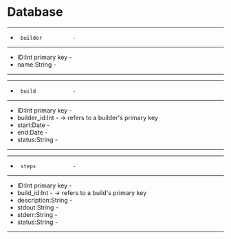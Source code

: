 # Database

-------------------------
-      builder          -
-------------------------
- ID:Int   primary key  -
- name:String           -
-------------------------

-------------------------
-      build            -
-------------------------
- ID:Int   primary key  -
- builder_id:Int        - -> refers to a builder's primary key
- start:Date            -
- end:Date              -
- status:String         -
-------------------------

-------------------------
-      steps            -
-------------------------
- ID:Int   primary key  -
- build_id:Int          - -> refers to a build's primary key
- description:String    -
- stdout:String         -
- stderr:String         -
- status:String         -
-------------------------
